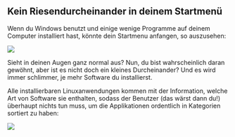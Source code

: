 

<div id="corps">

<h2>Kein Riesendurcheinander in deinem Startmenü</h2>

Wenn du Windows benutzt und einige wenige Programme auf deinem Computer installiert hast, könnte dein Startmenu anfangen, so auszusehen:

<img src="Images/windows_7_start_menu.png">

Sieht in deinen Augen ganz normal aus? Nun, du bist wahrscheinlich daran gewöhnt, aber ist es nicht doch ein kleines Durcheinander? Und es wird immer schlimmer, je mehr Software du installierst.

Alle installierbaren Linuxanwendungen kommen mit der Information, welche Art von Software sie enthalten, sodass der Benutzer (das wärst dann du!) überhaupt nichts tun muss, um die Applikationen ordentlich in Kategorien sortiert zu haben:

<img src="Images/categories_menu.png">

</div>


